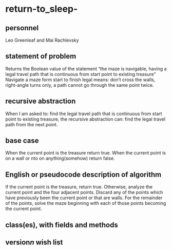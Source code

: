 # return-to_sleep-

## personnel
Leo Greenleaf and Mai Rachlevsky

## statement of problem
Returns the Boolean value of the statement “the maze is navigable, having a legal travel path that is continuous from start point to existing treasure”
Navigate a maze form start to finish legal means:
	don’t cross the walls,
	right-angle turns only,
	a path cannot go through the same point twice.

## recursive abstraction
When I am asked to:
find the legal travel path that is continuous from start point to existing treasure,
the recursive abstraction can:
find the legal travel path from the next point.

## base case
When the current point is the treasure return true.
When the current point is on a wall or nto on anything(somehow) return false.

## English or pseudocode description of algorithm
If the current point is the treasure, return true.
Otherwise, analyze the current point and the four adjacent points. Discard any of the points which have previously been the current point or that are walls. For the remainder of the points, solve the maze beginning with each of those points becoming the current point.
## class(es), with fields and methods

## version*n* wish list


